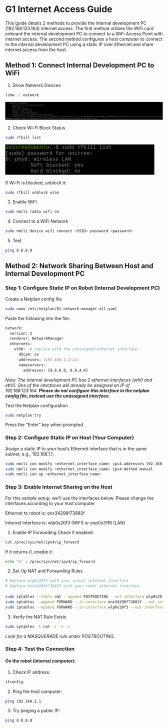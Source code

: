 # G1 Internet Access Guide


This guide details 2 methods to provide the internal development PC (192.168.123.164) internet access.
The first method utilises the WiFi card onboard the internal development PC to connect to a WiFi Access Point with internet access.
The second method configures a host computer to connect to the internal development PC using a static IP over Ethernet and share internet access from the host.

## Method 1: Connect Internal Development PC to WiFi

1. Show Network Devices
```bash
lshw -C network
```
[![lshw -C network output](./img/lshw.png)](./img/lshw.png)

2. Check Wi-Fi Block Status
```bash
sudo rfkill list
```
[![lshw -C network output](./img/rfkill_list.png)](./img/rfkill_list.png)

If Wi-Fi is blocked, unblock it:
```bash
sudo rfkill unblock wlan
```
3. Enable WiFi
```bash
sudo nmcli radio wifi on
```
4. Connect to a WiFi Network
```bash
sudo nmcli device wifi connect <SSID> password <password>
```
5. Test
```bash
ping 8.8.8.8
```

## Method 2: Network Sharing Between Host and Internal Development PC

### Step 1: Configure Static IP on Robot (Internal Development PC)

Create a Netplan config file
```bash
sudo nano /etc/netplan/01-network-manager-all.yaml
```
Paste the following into the file:
```bash
network:
  version: 2
  renderer: NetworkManager
  ethernets:
    eth0:  # replace with the unassigned ethernet interface
      dhcp4: no
      addresses: [192.168.1.2/24]
      nameservers:
        addresses: [8.8.8.8, 8.8.4.4]
```
*Note: The internal development PC has 2 ethernet interfaces (eth0 and eth1). One of the interfaces will already be assigned an IP of 192.168.123.164. **Please do not configure this interface in the netplan config file, instead use the unassigned interface.***

Test the Netplan configuration
```bash
sudo netplan try
```
Press the "Enter" key when prompted.

### Step 2: Configure Static IP on Host (Your Computer)

Assign a static IP to your host’s Ethernet interface that is in the same subnet, e.g., 192.168.1.1.
```bash
sudo nmcli con modify <ethernet_interface_name> ipv4.addresses 192.168.1.1/24
sudo nmcli con modify <ethernet_interface_name> ipv4.method manual
sudo nmcli con up <ethernet_interface_name>
```
###  Step 3: Enable Internet Sharing on the Host

For this sample setup, we'll use the interfaces below. Please change the interfaces according to your host computer

Ethernet to robot is: enx34298f73882f

Internet interface is: wlp0s20f3 (WiFi) or enp0s31f6 (LAN)

1. Enable IP Forwarding
Check if enabled:
```bash
cat /proc/sys/net/ipv4/ip_forward
```
If it returns 0, enable it:
```bash
echo "1" > /proc/sys/net/ipv4/ip_forward
```
2. Set Up NAT and Forwarding Rules
```bash
# Replace wlp0s20f3 with your actual internet interface
# Replace enx34298f73882f with your robot ethernet interface

sudo iptables --table nat --append POSTROUTING --out-interface wlp0s20f3 -j MASQUERADE
sudo iptables --append FORWARD --in-interface enx34298f73882f --out-interface wlp0s20f3 -j ACCEPT
sudo iptables --append FORWARD --in-interface wlp0s20f3 --out-interface enx34298f73882f -m state --state RELATED,ESTABLISHED -j ACCEPT
```
3. Verify the NAT Rule Exists
```bash
sudo iptables -t nat -L -n -v
```
*Look for a MASQUERADE rule under POSTROUTING.*

### Step 4: Test the Connection

#### On the robot (internal computer):
1. Check IP address:
```bash
ifconfig
```
2. Ping the host computer:
```bash
ping 192.168.1.1
```
3. Try pinging a public IP:
```bash
ping 8.8.8.8
```